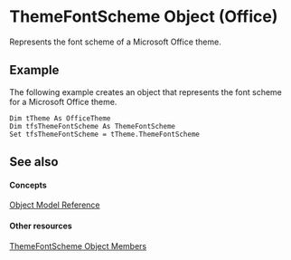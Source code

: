 
# ThemeFontScheme Object (Office)

Represents the font scheme of a Microsoft Office theme.


## Example

The following example creates an object that represents the font scheme for a Microsoft Office theme. 


```
Dim tTheme As OfficeTheme 
Dim tfsThemeFontScheme As ThemeFontScheme 
Set tfsThemeFontScheme = tTheme.ThemeFontScheme 

```


## See also


#### Concepts


[Object Model Reference](499c789a-aba2-0fad-649a-0ea964cd3b5e.md)
#### Other resources


[ThemeFontScheme Object Members](47a1e519-0bf8-363b-3270-6080580da137.md)